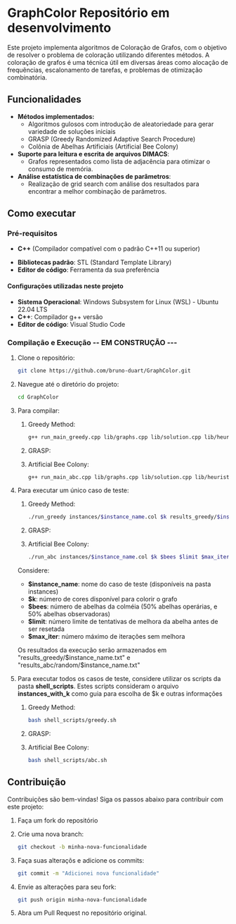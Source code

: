 # GraphColor **Repositório em desenvolvimento**

Este projeto implementa algoritmos de Coloração de Grafos, com o objetivo de resolver o problema de coloração utilizando diferentes métodos. A coloração de grafos é uma técnica útil em diversas áreas como alocação de frequências, escalonamento de tarefas, e problemas de otimização combinatória.

## Funcionalidades

- **Métodos implementados:**
  - Algoritmos gulosos com introdução de aleatoriedade para gerar variedade de soluções iniciais
  - GRASP (Greedy Randomized Adaptive Search Procedure)
  - Colônia de Abelhas Artificiais (Artificial Bee Colony)
- **Suporte para leitura e escrita de arquivos DIMACS**:
  - Grafos representados como lista de adjacência para otimizar o consumo de memória.
- **Análise estatística de combinações de parâmetros**:
  - Realização de grid search com análise dos resultados para encontrar a melhor combinação de parâmetros.
  
<!-- ## Estrutura do Projeto

- `src/`: Contém o código-fonte principal do projeto.
- `data/`: Contém os arquivos de grafos em formato DIMACS para testes e simulações.
- `results/`: Contém os resultados gerados pelas execuções dos algoritmos.
- `scripts/`: Scripts auxiliares para execução de testes e análise de resultados.
- `tests/`: Contém os testes unitários para validação do funcionamento correto dos algoritmos. -->

## Como executar

### Pré-requisitos

- **C++** (Compilador compatível com o padrão C++11 ou superior)
<!-- - **CMake** (para a construção do projeto) -->
- **Bibliotecas padrão**: STL (Standard Template Library)
- **Editor de código**: Ferramenta da sua preferência

#### Configurações utilizadas neste projeto

- **Sistema Operacional**: Windows Subsystem for Linux (WSL) - Ubuntu 22.04 LTS
- **C++**: Compilador g++ versão
- **Editor de código**: Visual Studio Code

### Compilação e Execução -- EM CONSTRUÇÃO ---

1. Clone o repositório:

   ```bash
   git clone https://github.com/bruno-duart/GraphColor.git
   ```

2. Navegue até o diretório do projeto:

   ```bash
   cd GraphColor
   ```

3. Para compilar:
    1. Greedy Method:

        ```bash
        g++ run_main_greedy.cpp lib/graphs.cpp lib/solution.cpp lib/heuristics.cpp lib/utils.cpp -I include -o run_greedy
        ```

    2. GRASP:

    3. Artificial Bee Colony:

        ```bash
        g++ run_main_abc.cpp lib/graphs.cpp lib/solution.cpp lib/heuristics.cpp lib/metaheuristics.cpp lib/utils.cpp -I include -o run_abc
        ```

4. Para executar um único caso de teste:
    1. Greedy Method:

        ```bash
        ./run_greedy instances/$instance_name.col $k results_greedy/$instance_name.txt
        ```

    2. GRASP:

    3. Artificial Bee Colony:

        ```bash
        ./run_abc instances/$instance_name.col $k $bees $limit $max_iter results_abc/random/$instance_name.txt
        ```

    Considere:
    - **$instance_name**: nome do caso de teste (disponíveis na pasta instances)
    - **$k**: número de cores disponível para colorir o grafo
    - **$bees**: número de abelhas da colméia (50% abelhas operárias, e 50% abelhas observadoras)
    - **$limit**: número limite de tentativas de melhora da abelha antes de ser resetada
    - **$max_iter**: número máximo de iterações sem melhora

    Os resultados da execução serão armazenados em "results_greedy/$instance_name.txt" e "results_abc/random/$instance_name.txt"

5. Para executar todos os casos de teste, considere utilizar os scripts da pasta **shell_scripts**. Estes scripts consideram o arquivo **instances_with_k** como guia para escolha de $k e outras informações
    1. Greedy Method:

        ```bash
        bash shell_scripts/greedy.sh
        ```

    2. GRASP:

    3. Artificial Bee Colony:

        ```bash
        bash shell_scripts/abc.sh
        ```

## Contribuição

Contribuições são bem-vindas! Siga os passos abaixo para contribuir com este projeto:

1. Faça um fork do repositório

2. Crie uma nova branch:

      ```bash
      git checkout -b minha-nova-funcionalidade
      ```

3. Faça suas alteraçõs e adicione os commits:

      ```bash
      git commit -m "Adicionei nova funcionalidade"
      ```

4. Envie as alterações para seu fork:

      ```bash
      git push origin minha-nova-funcionalidade
      ```

5. Abra um Pull Request no repositório original.
